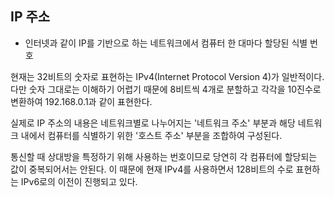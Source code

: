 ## IP 주소

- 인터넷과 같이 IP를 기반으로 하는 네트워크에서 컴퓨터 한 대마다 할당된 식별 번호

현재는 32비트의 숫자로 표현하는 IPv4(Internet Protocol Version 4)가 일반적이다. 다만 숫자 그대로는 이해하기 어렵기 때문에 8비트씩 4개로 분할하고 각각을 10진수로 변환하여 192.168.0.1과 같이 표현한다.

실제로 IP 주소의 내용은 네트워크별로 나누어지는 '네트워크 주소' 부분과 해당 네트워크 내에서 컴퓨터를 식별하기 위한 '호스트 주소' 부분을 조합하여 구성된다.

통신할 때 상대방을 특정하기 위해 사용하는 번호이므로 당연히 각 컴퓨터에 할당되는 값이 중복되어서는 안된다. 이 때문에 현재 IPv4를 사용하면서 128비트의 수로 표현하는 IPv6로의 이전이 진행되고 있다.
